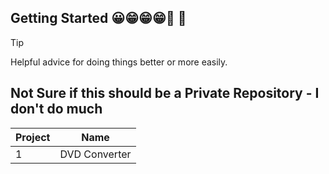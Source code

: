 ## Getting Started 😀😁😁😁🤔 🫤
> [!TIP]
> Helpful advice for doing things better or more easily.
<!--
**goswise/goswise** is a ✨ _special_ ✨ repository because its `README.md` (this file) appears on your GitHub profile.

Here are some ideas to get you started:

- 🔭 I’m currently working on ...
- 🌱 I’m currently learning ...
- 👯 I’m looking to collaborate on ...
- 🤔 I’m looking for help with ...
- 💬 Ask me about ...
- 📫 How to reach me: ...
- 😄 Pronouns: ...
- ⚡ Fun fact: ...
-->
## Not Sure if this should be a Private Repository - I don't do much
| Project  | Name |
| ------------- | ------------- |
| 1  | DVD Converter  |
